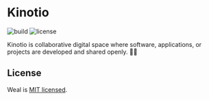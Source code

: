 # Kinotio

![build](https://github.com/kinotio/platform/workflows/build/badge.svg)
![license](https://img.shields.io/github/license/kinotio/platform?color=success)

Kinotio is collaborative digital space where software, applications, or projects are developed and shared openly. 🚀🌱

## License

Weal is [MIT licensed](LICENSE).
